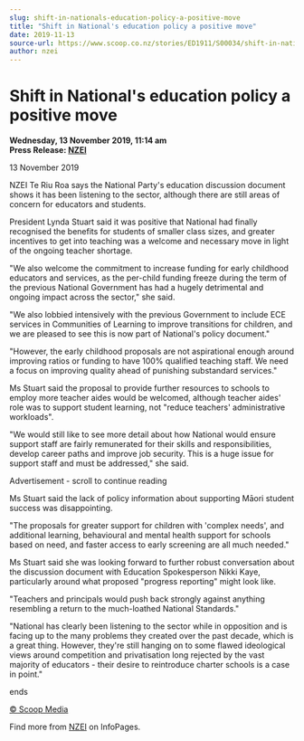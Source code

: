 ```yaml
---
slug: shift-in-nationals-education-policy-a-positive-move
title: "Shift in National's education policy a positive move"
date: 2019-11-13
source-url: https://www.scoop.co.nz/stories/ED1911/S00034/shift-in-nationals-education-policy-a-positive-move.htm
author: nzei
---
```

Shift in National's education policy a positive move
====================================================

**Wednesday, 13 November 2019, 11:14 am**  
**Press Release: [NZEI](https://info.scoop.co.nz/NZEI)**

  
13 November 2019

NZEI Te Riu Roa says the National Party's education discussion document shows it has been listening to the sector, although there are still areas of concern for educators and students.

President Lynda Stuart said it was positive that National had finally recognised the benefits for students of smaller class sizes, and greater incentives to get into teaching was a welcome and necessary move in light of the ongoing teacher shortage.

"We also welcome the commitment to increase funding for early childhood educators and services, as the per-child funding freeze during the term of the previous National Government has had a hugely detrimental and ongoing impact across the sector," she said.

"We also lobbied intensively with the previous Government to include ECE services in Communities of Learning to improve transitions for children, and we are pleased to see this is now part of National's policy document."

"However, the early childhood proposals are not aspirational enough around improving ratios or funding to have 100% qualified teaching staff. We need a focus on improving quality ahead of punishing substandard services."

Ms Stuart said the proposal to provide further resources to schools to employ more teacher aides would be welcomed, although teacher aides' role was to support student learning, not "reduce teachers' administrative workloads".

"We would still like to see more detail about how National would ensure support staff are fairly remunerated for their skills and responsibilities, develop career paths and improve job security. This is a huge issue for support staff and must be addressed," she said.

Advertisement - scroll to continue reading





Ms Stuart said the lack of policy information about supporting Māori student success was disappointing.

"The proposals for greater support for children with 'complex needs', and additional learning, behavioural and mental health support for schools based on need, and faster access to early screening are all much needed."

Ms Stuart said she was looking forward to further robust conversation about the discussion document with Education Spokesperson Nikki Kaye, particularly around what proposed "progress reporting" might look like.

"Teachers and principals would push back strongly against anything resembling a return to the much-loathed National Standards."

"National has clearly been listening to the sector while in opposition and is facing up to the many problems they created over the past decade, which is a great thing. However, they're still hanging on to some flawed ideological views around competition and privatisation long rejected by the vast majority of educators - their desire to reintroduce charter schools is a case in point."

ends

[© Scoop Media](http://www.scoop.co.nz/about/terms.html)

Find more from [NZEI](https://info.scoop.co.nz/NZEI) on InfoPages.